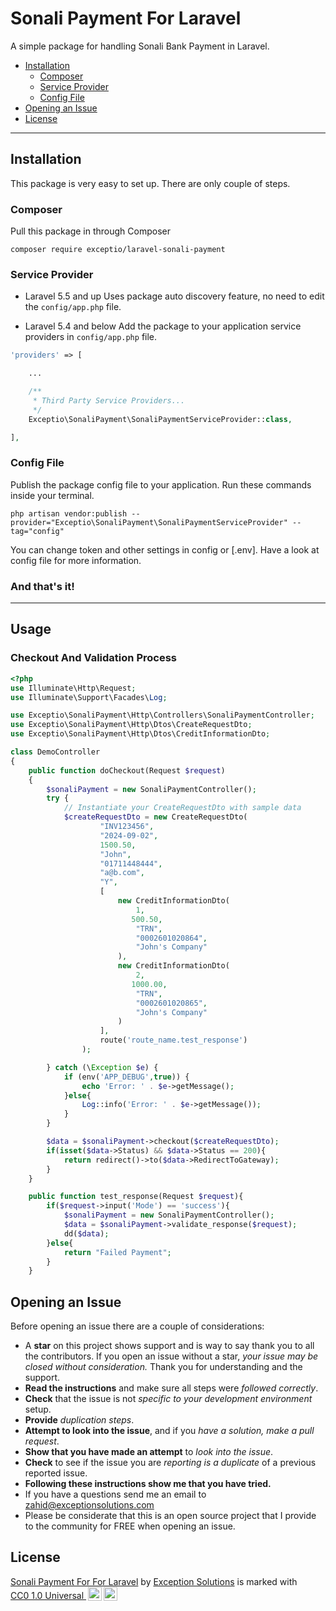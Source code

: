 # Sonali Payment For Laravel

A simple package for handling Sonali Bank Payment in Laravel.

- [Installation](#installation)
    - [Composer](#composer)
    - [Service Provider](#service-provider)
    - [Config File](#config-file)
- [Opening an Issue](#opening-an-issue)
- [License](#license)

---

## Installation

This package is very easy to set up. There are only couple of steps.

### Composer

Pull this package in through Composer
```
composer require exceptio/laravel-sonali-payment
```

### Service Provider
* Laravel 5.5 and up
Uses package auto discovery feature, no need to edit the `config/app.php` file.

* Laravel 5.4 and below
Add the package to your application service providers in `config/app.php` file.

```php
'providers' => [

    ...

    /**
     * Third Party Service Providers...
     */
    Exceptio\SonaliPayment\SonaliPaymentServiceProvider::class,

],
```

### Config File

Publish the package config file to your application. Run these commands inside your terminal.

    php artisan vendor:publish --provider="Exceptio\SonaliPayment\SonaliPaymentServiceProvider" --tag="config"

You can change token and other settings in config or [.env]. Have a look at config file for more information.


### And that's it!

---

## Usage

### Checkout And Validation Process

```php
<?php
use Illuminate\Http\Request;
use Illuminate\Support\Facades\Log;

use Exceptio\SonaliPayment\Http\Controllers\SonaliPaymentController;
use Exceptio\SonaliPayment\Http\Dtos\CreateRequestDto;
use Exceptio\SonaliPayment\Http\Dtos\CreditInformationDto;

class DemoController
{
    public function doCheckout(Request $request)
    {
        $sonaliPayment = new SonaliPaymentController();
        try {
            // Instantiate your CreateRequestDto with sample data
            $createRequestDto = new CreateRequestDto(
                    "INV123456",
                    "2024-09-02",
                    1500.50,
                    "John",
                    "01711448444",
                    "a@b.com",
                    "Y",
                    [
                        new CreditInformationDto(
                            1,
                           500.50,
                            "TRN",
                            "0002601020864",
                            "John's Company"
                        ),
                        new CreditInformationDto(
                            2,
                           1000.00,
                            "TRN",
                            "0002601020865",
                            "John's Company"
                        )
                    ],
                    route('route_name.test_response')
                );

        } catch (\Exception $e) {
            if (env('APP_DEBUG',true)) {
                echo 'Error: ' . $e->getMessage();
            }else{
                Log::info('Error: ' . $e->getMessage());
            }
        }

        $data = $sonaliPayment->checkout($createRequestDto);
        if(isset($data->Status) && $data->Status == 200){
            return redirect()->to($data->RedirectToGateway);
        }
    }

    public function test_response(Request $request){
        if($request->input('Mode') == 'success'){
            $sonaliPayment = new SonaliPaymentController();
            $data = $sonaliPayment->validate_response($request);
            dd($data);
        }else{
            return "Failed Payment";
        }
    }
```

## Opening an Issue
Before opening an issue there are a couple of considerations:
* A **star** on this project shows support and is way to say thank you to all the contributors. If you open an issue without a star, *your issue may be closed without consideration.* Thank you for understanding and the support.
* **Read the instructions** and make sure all steps were *followed correctly*.
* **Check** that the issue is not *specific to your development environment* setup.
* **Provide** *duplication steps*.
* **Attempt to look into the issue**, and if you *have a solution, make a pull request*.
* **Show that you have made an attempt** to *look into the issue*.
* **Check** to see if the issue you are *reporting is a duplicate* of a previous reported issue.
* **Following these instructions show me that you have tried.**
* If you have a questions send me an email to zahid@exceptionsolutions.com
* Please be considerate that this is an open source project that I provide to the community for FREE when opening an issue. 

## License
<p xmlns:cc="http://creativecommons.org/ns#" xmlns:dct="http://purl.org/dc/terms/"><a property="dct:title" rel="cc:attributionURL" href="https://github.com/exception-soluitions/laravel-sonali-payment">Sonali Payment For For Laravel</a> by <a rel="cc:attributionURL dct:creator" property="cc:attributionName" href="https://github.com/exception-soluitions">Exception Solutions</a> is marked with <a href="http://creativecommons.org/publicdomain/zero/1.0?ref=chooser-v1" target="_blank" rel="license noopener noreferrer" style="display:inline-block;">CC0 1.0 Universal
<img style="height:22px!important;margin-left:3px;vertical-align:text-bottom;" src="https://mirrors.creativecommons.org/presskit/icons/cc.svg?ref=chooser-v1"><img style="height:22px!important;margin-left:3px;vertical-align:text-bottom;" src="https://mirrors.creativecommons.org/presskit/icons/zero.svg?ref=chooser-v1"></a></p>
